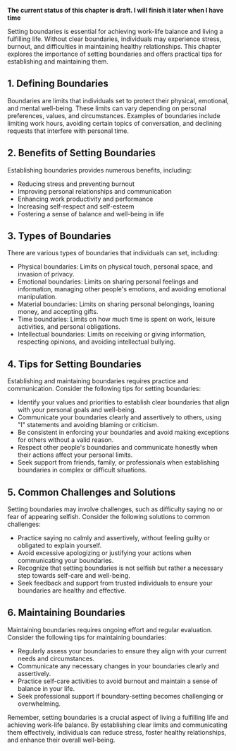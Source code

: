 **The current status of this chapter is draft. I will finish it later when I have time**

Setting boundaries is essential for achieving work-life balance and living a fulfilling life. Without clear boundaries, individuals may experience stress, burnout, and difficulties in maintaining healthy relationships. This chapter explores the importance of setting boundaries and offers practical tips for establishing and maintaining them.

**1. Defining Boundaries**
--------------------------

Boundaries are limits that individuals set to protect their physical, emotional, and mental well-being. These limits can vary depending on personal preferences, values, and circumstances. Examples of boundaries include limiting work hours, avoiding certain topics of conversation, and declining requests that interfere with personal time.

**2. Benefits of Setting Boundaries**
-------------------------------------

Establishing boundaries provides numerous benefits, including:

* Reducing stress and preventing burnout
* Improving personal relationships and communication
* Enhancing work productivity and performance
* Increasing self-respect and self-esteem
* Fostering a sense of balance and well-being in life

**3. Types of Boundaries**
--------------------------

There are various types of boundaries that individuals can set, including:

* Physical boundaries: Limits on physical touch, personal space, and invasion of privacy.
* Emotional boundaries: Limits on sharing personal feelings and information, managing other people's emotions, and avoiding emotional manipulation.
* Material boundaries: Limits on sharing personal belongings, loaning money, and accepting gifts.
* Time boundaries: Limits on how much time is spent on work, leisure activities, and personal obligations.
* Intellectual boundaries: Limits on receiving or giving information, respecting opinions, and avoiding intellectual bullying.

**4. Tips for Setting Boundaries**
----------------------------------

Establishing and maintaining boundaries requires practice and communication. Consider the following tips for setting boundaries:

* Identify your values and priorities to establish clear boundaries that align with your personal goals and well-being.
* Communicate your boundaries clearly and assertively to others, using "I" statements and avoiding blaming or criticism.
* Be consistent in enforcing your boundaries and avoid making exceptions for others without a valid reason.
* Respect other people's boundaries and communicate honestly when their actions affect your personal limits.
* Seek support from friends, family, or professionals when establishing boundaries in complex or difficult situations.

**5. Common Challenges and Solutions**
--------------------------------------

Setting boundaries may involve challenges, such as difficulty saying no or fear of appearing selfish. Consider the following solutions to common challenges:

* Practice saying no calmly and assertively, without feeling guilty or obligated to explain yourself.
* Avoid excessive apologizing or justifying your actions when communicating your boundaries.
* Recognize that setting boundaries is not selfish but rather a necessary step towards self-care and well-being.
* Seek feedback and support from trusted individuals to ensure your boundaries are healthy and effective.

**6. Maintaining Boundaries**
-----------------------------

Maintaining boundaries requires ongoing effort and regular evaluation. Consider the following tips for maintaining boundaries:

* Regularly assess your boundaries to ensure they align with your current needs and circumstances.
* Communicate any necessary changes in your boundaries clearly and assertively.
* Practice self-care activities to avoid burnout and maintain a sense of balance in your life.
* Seek professional support if boundary-setting becomes challenging or overwhelming.

Remember, setting boundaries is a crucial aspect of living a fulfilling life and achieving work-life balance. By establishing clear limits and communicating them effectively, individuals can reduce stress, foster healthy relationships, and enhance their overall well-being.
